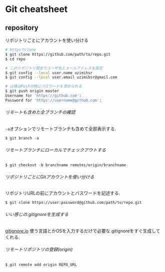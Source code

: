 # Git cheatsheet

## repository

リポジトリごとにアカウントを使い分ける  
```bash
# httpsでclone
$ git clone https://github.com/path/to/repo.git
$ cd repo

# このリポジトリ限定でユーザ名とメールアドレスを設定
$ git config --local user.name uzimihsr
$ git config --local user.email uzimihsr@gmail.com

# 以降はPushの時にパスワードを求められる
$ git push origin master
Username for 'https://github.com':
Password for 'https://username@github.com':
```

###### リモートも含めた全ブランチの確認
`-a`オプションでリモートブランチも含めて全部表示する.  
```
$ git branch -a
```

###### リモートブランチにローカルでチェックアウトする
```
$ git checkout -b branchname remotes/origin/branchname
```

###### リポジトリごとにGitアカウントを使い分ける
リポジトリURLの前にアカウントとパスワードを記述する.  
```
$ git clone https://user:password@github.com/path/to/repo.git
```

###### いい感じの.gitignoreを生成する
[gitignore.io](https://www.gitignore.io/)
使う言語とかOSを入力するだけで必要な.gitignoreをすぐ生成してくれる.  

###### リモートリポジトリの登録(origin)
```
$ git remote add origin REPO_URL
```
